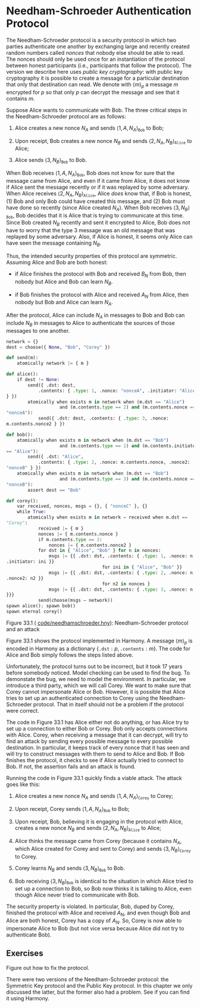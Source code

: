 
# Needham-Schroeder Authentication Protocol 

The Needham-Schroeder protocol is a security protocol in which
two parties authenticate one another by exchanging large and recently
created random numbers called *nonces* that nobody else should be able
to read. The nonces should only be used once for an instantiation of the
protocol between honest participants (i.e., participants that follow the
protocol). The version we describe here uses *public key
cryptography*: with public key cryptography it is possible to
create a message for a particular destination that only that destination
can read. We denote with $\langle m \rangle_p$ a message *m* encrypted
for *p* so that only *p* can decrypt the message and see that it
contains *m*.

Suppose Alice wants to communicate with Bob. The three critical steps in
the Needham-Schroeder protocol are as follows:

1.  Alice creates a new nonce $N_A$ and sends
    $\langle 1, A, N_A \rangle_\mathtt{Bob}$ to Bob;

2.  Upon receipt, Bob creates a new nonce $N_B$ and sends
    $\langle 2, N_A, N_B \rangle_\mathtt{Alice}$ to Alice;

3.  Alice sends $\langle 3, N_B \rangle_\mathtt{Bob}$ to Bob.

When Bob receives $\langle 1, A, N_A \rangle_\mathtt{Bob}$, Bob does not
know for sure that the message came from Alice, and even if it came from
Alice, it does not know if Alice sent the message recently or if it was
replayed by some adversary. When Alice receives
$\langle 2, N_A, N_B \rangle_\mathtt{Alice}$, Alice *does* know that, if
Bob is honest, (1) Bob and only Bob could have created this message, and
(2) Bob must have done so recently (since Alice created $N_A$). When Bob
receives $\langle 3, N_B \rangle_\mathtt{Bob}$, Bob decides that it is
Alice that is trying to communicate at this time. Since Bob created
$N_B$ recently and sent it encrypted to Alice, Bob does not have to
worry that the type 3 message was an old message that was replayed by
some adversary. Also, if Alice is honest, it seems only Alice can have
seen the message containing $N_B$.

Thus, the intended security properties of this protocol are symmetric.
Assuming Alice and Bob are both honest:

-   if Alice finishes the protocol with Bob and received $B_N$ from Bob,
    then nobody but Alice and Bob can learn $N_B$.

-   if Bob finishes the protocol with Alice and received $A_N$ from
    Alice, then nobody but Bob and Alice can learn $N_A$.

After the protocol, Alice can include $N_A$ in messages to Bob and Bob
can include $N_B$ in messages to Alice to authenticate the sources of
those messages to one another.

```python title="needhamschroeder.hny"
network = {}
dest = choose({ None, "Bob", "Corey" })

def send(m):
    atomically network |= { m }

def alice():
    if dest != None:
        send({ .dst: dest,
            .contents: { .type: 1, .nonce: "nonceA", .initiator: "Alice"
} })
        atomically when exists m in network when (m.dst == "Alice")
                    and (m.contents.type == 2) and (m.contents.nonce ==
"nonceA"):
            send({ .dst: dest, .contents: { .type: 3, .nonce:
m.contents.nonce2 } })

def bob():
    atomically when exists m in network when (m.dst == "Bob")
                    and (m.contents.type == 1) and (m.contents.initiator
== "Alice"):
        send({ .dst: "Alice",
            .contents: { .type: 2, .nonce: m.contents.nonce, .nonce2:
"nonceB" } })
    atomically when exists m in network when (m.dst == "Bob")
                    and (m.contents.type == 3) and (m.contents.nonce ==
"nonceB"):
        assert dest == "Bob"

def corey():
    var received, nonces, msgs = {}, { "nonceC" }, {}
    while True:
        atomically when exists m in network – received when m.dst ==
"Corey":
            received |= { m }
            nonces |= { m.contents.nonce }
            if m.contents.type == 2:
                nonces |= { m.contents.nonce2 }
            for dst in { "Alice", "Bob" } for n in nonces:
                msgs |= {{ .dst: dst, .contents: { .type: 1, .nonce: n,
.initiator: ini }}
                                    for ini in { "Alice", "Bob" }}
                msgs |= {{ .dst: dst, .contents: { .type: 2, .nonce: n,
.nonce2: n2 }}
                                    for n2 in nonces }
                msgs |= {{ .dst: dst, .contents: { .type: 3, .nonce: n
}}}
            send(choose(msgs – network))
spawn alice(); spawn bob()
spawn eternal corey()
```

<figcaption>Figure 33.1 (
<a href=https://harmony.cs.cornell.edu/code/needhamschroeder.hny>code/needhamschroeder.hny</a>): 
Needham-Schroeder protocol and an attack </figcaption>

Figure 33.1 shows the protocol implemented in Harmony. A message
$\langle m \rangle_p$ is encoded in Harmony as a dictionary
$\{ \mathtt{.dst}: p, \mathtt{.contents}: m \}$. The code for Alice and
Bob simply follows the steps listed above.

Unfortunately, the protocol turns out to be incorrect, but it took 17
years before somebody noticed. Model checking can be used to
find the bug. To demonstate the bug, we need to model the
environment. In particular, we introduce a third party, which we will
call Corey. We want to make sure that Corey cannot impersonate Alice or
Bob. However, it is possible that Alice tries to set up an authenticated
connection to Corey using the Needham-Schroeder protocol. That in itself
should not be a problem if the protocol were correct.

The code in Figure 33.1 has Alice either not do anything, or has Alice
try to set up a connection to either Bob or Corey. Bob only accepts
connections with Alice. Corey, when receiving a message that it can
decrypt, will try to find an attack by sending every possible message to
every possible destination. In particular, it keeps track of every nonce
that it has seen and will try to construct messages with them to send to
Alice and Bob. If Bob finishes the protocol, it checks to see if Alice
actually tried to connect to Bob. If not, the assertion fails and an
attack is found.

Running the code in Figure 33.1 quickly finds a viable attack. The attack
goes like this:

1.  Alice creates a new nonce $N_A$ and sends
    $\langle 1, A, N_A \rangle_\mathtt{Corey}$ to Corey;

2.  Upon receipt, Corey sends $\langle 1, A, N_A \rangle_\mathtt{Bob}$
    to Bob;

3.  Upon receipt, Bob, believing it is engaging in the protocol with
    Alice, creates a new nonce $N_B$ and sends
    $\langle 2, N_A, N_B \rangle_\mathtt{Alice}$ to Alice;

4.  Alice thinks the message came from Corey (because it contains $N_A$,
    which Alice created for Corey and sent to Corey) and sends
    $\langle 3, N_B \rangle_\mathtt{Corey}$ to Corey.

5.  Corey learns $N_B$ and sends $\langle 3, N_B \rangle_\mathtt{Bob}$
    to Bob.

6.  Bob receiving $\langle 3, N_B \rangle_\mathtt{Bob}$ is identical to
    the situation in which Alice tried to set up a connection to Bob, so
    Bob now thinks it is talking to Alice, even though Alice never tried
    to communicate with Bob.

The security property is violated. In particular, Bob, duped by Corey,
finished the protocol with Alice and received $A_N$, and even though Bob
and Alice are both honest, Corey has a copy of $A_N$. So, Corey is now
able to impersonate Alice to Bob (but not vice versa because Alice did
not try to authenticate Bob).

## Exercises 


Figure out how to fix the protocol.

There were two versions of the Needham-Schroeder protocol: the Symmetric
Key protocol and the Public Key protocol. In this chapter we only
discussed the latter, but the former also had a problem. See if you can
find it using Harmony.


